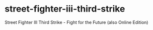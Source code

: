 # street-fighter-iii-third-strike
Street Fighter III Third Strike - Fight for the Future (also Online Edition)
